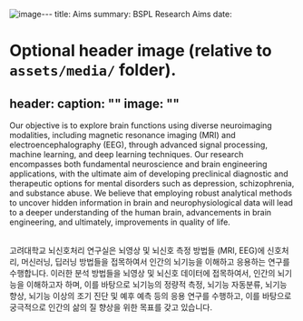 ![image](https://github.com/user-attachments/assets/7240cbd9-7efb-4d82-aa19-9df27949852a)---
title: Aims
summary: BSPL Research Aims
date:

# Optional header image (relative to `assets/media/` folder).
header:
  caption: ""
  image: ""
---


 Our objective is to explore brain functions using diverse neuroimaging modalities, including magnetic resonance imaging (MRI) and electroencephalography (EEG), through advanced signal processing, machine learning, and deep learning techniques. Our research encompasses both fundamental neuroscience and brain engineering applications, with the ultimate aim of developing preclinical diagnostic and therapeutic options for mental disorders such as depression, schizophrenia, and substance abuse. We believe that employing robust analytical methods to uncover hidden information in brain and neurophysiological data will lead to a deeper understanding of the human brain, advancements in brain engineering, and ultimately, improvements in quality of life. <br> <br>

고려대학교 뇌신호처리 연구실은 뇌영상 및 뇌신호 측정 방법들 (MRI, EEG)에 신호처리, 머신러닝, 딥러닝 방법들을 접목하여서 인간의 뇌기능을 이해하고 응용하는 연구를 수행합니다. 이러한 분석 방법들을 뇌영상 및 뇌신호 데이터에 접목하여서, 인간의 뇌기능을 이해하고자 하며, 이를 바탕으로 뇌기능의 정량적 측정, 뇌기능 자동분류, 뇌기능 향상, 뇌기능 이상의 조기 진단 및 예후 예측 등의 응용 연구를 수행하고, 이를 바탕으로 궁극적으로 인간의 삶의 질 향상을 위한 목표를 갖고 있습니다.


<!-- Jan. 21, 2025
Our ultimate goal is to conduct research and develop applications in real-world scenarios using non-invasive neuroimaging modalities (e.g., MRI/fMRI, EEG), biosignals, and a variety of information and data together with signal processing techniques, machine learning, and AI models. <br>

To this end, we deploy signal processing techniques, machine learning, and AI algorithms to these datasets for brain science research and engineering, such as NeuroAI and their applications, such as robust prediction/classification of both normal and abnormal brain functions and enhancement of brain functions across clinical/non-clinical domains.

Please refer to the Publications tab for more detailed research that we have conducted. <br><br>

BSPL 연구실은 실생활에 활용 가능한 비침습적인 뇌영상 측정방법들(예, MRI/fMRI, EEG), 생체신호들, 기타 정보 및 데이터들을 활용한 연구 및 기술의 개발과 활용 시스템의 구축을 궁극적인 목표로 하고 있습니다. <br>

이를 위해서, BSPL 연구실은 이러한 데이터들에 다양한 신호처리, 머신러닝, AI 기술들을 접목하여서 뇌기능의 정량적 측정에 바탕한 NeuroAI와 같은 기초 연구 및 뇌기능 자동분류, 뇌기능 향상, 뇌기능 이상의 조기 진단 및 예후 예측 등의 응용 연구들을 수행합니다. -->
